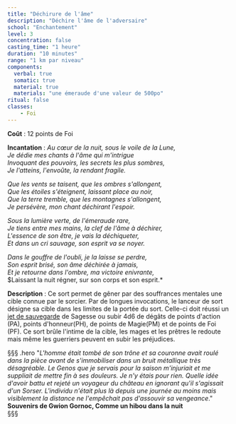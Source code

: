 ```yaml
---
title: "Déchirure de l'âme"
description: "Déchire l'âme de l'adversaire"
school: "Enchantement"
level: 3
concentration: false
casting_time: "1 heure"
duration: "10 minutes"
range: "1 km par niveau"
components:
  verbal: true
  somatic: true
  material: true
  materials: "une émeraude d'une valeur de 500po"
ritual: false
classes:
    - Foi
---
```

**Coût** : 12 points de Foi  

**Incantation** : *Au cœur de la nuit, sous le voile de la Lune,*   
*Je dédie mes chants à l'âme qui m'intrigue*   
*Invoquant des pouvoirs, les secrets les plus sombres,*   
*Je l'atteins, l'envoûte, la rendant fragile.*   

*Que les vents se taisent, que les ombres s'allongent,*   
*Que les étoiles s'éteignent, laissant place au noir,*   
*Que la terre tremble, que les montagnes s'allongent,*   
*Je persévère, mon chant déchirant l'espoir.*   

*Sous la lumière verte, de l'émeraude rare,*   
*Je tiens entre mes mains, la clef de l'âme à déchirer,*   
*L'essence de son être, je vais la déchiqueter,*    
*Et dans un cri sauvage, son esprit va se noyer.*    

*Dans le gouffre de l'oubli, je la laisse se perdre,*   
*Son esprit brisé, son âme déchirée à jamais,*   
*Et je retourne dans l'ombre, ma victoire enivrante,*    
$Laissant la nuit régner, sur son corps et son esprit.*   

**Description** : Ce sort permet de gêner par des souffrances mentales une cible connue par le sorcier. Par de longues invocations, le lanceur de sort désigne sa cible dans les limites de la portée du sort. Celle-ci doit réussi un [jet de sauvegarde](/utiliser-les-caracteristiques/#jets-de-sauvegarde) de Sagesse ou subir 4d6 de dégâts de points d'action (PA), points d'honneur(PH), de points de Magie(PM) et de points de Foi (PF).  Ce sort brûle l'intime de la cible, les mages et les prêtres le redoute mais même les guerriers peuvent en subir les préjudices.   

§§§ .hero
"*L'homme était tombé de son trône et sa couronne avait roulé dans la pièce avant de s'immobiliser dans un bruit métallique très désagréable. Le Genos que je servais pour la saison m'injuriait et me suppliait de mettre fin à ses douleurs. Je n'y étais pour rien. Quelle idée d'avoir battu et rejeté un voyageur du château en ignorant qu'il s'agissait d'un Sorser. L'individu n'était plus là depuis une journée au moins mais visiblement la distance ne l'empêchait pas d'assouvir sa vengeance*."    
**Souvenirs de Gwion Gornoc, Comme un hibou dans la nuit**   
§§§     
